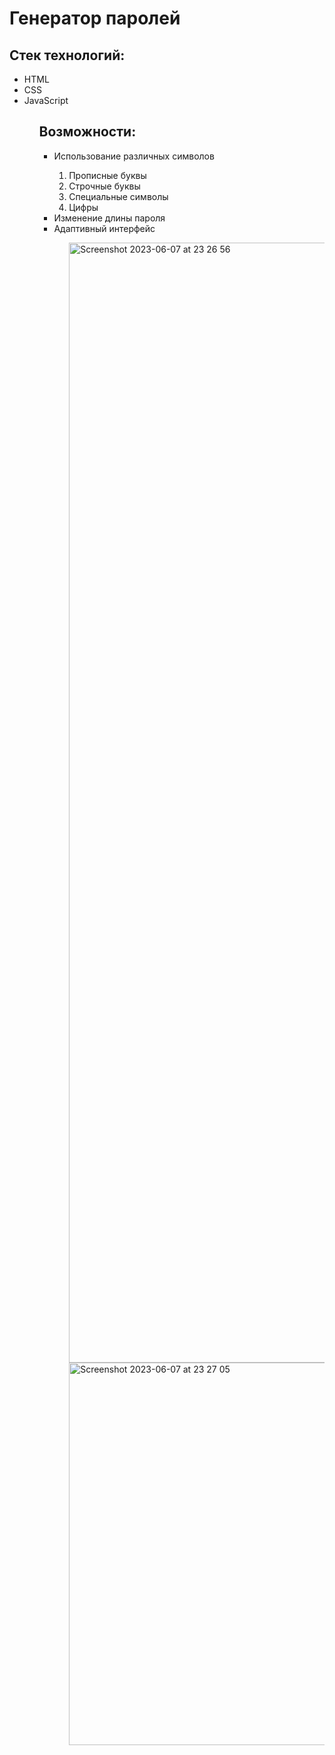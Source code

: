 <h1> Генератор паролей </h1>

<h2> Стек технологий: </h2>
<ul>
  <li>HTML</li>
  <li>CSS</li>
  <li>JavaScript</li>
<ul>


<h2> Возможности: </h2>
<ul>
  <li>Использование различных символов</li>
    <ol>
      <li>Прописные буквы</li>
      <li>Строчные буквы</li>
      <li>Специальные символы</li>
      <li>Цифры</li>
    </ol>
  <li>Изменение длины пароля</li>
  <li>Адаптивный интерфейс</li>
<ul>
  
<img width="1792" alt="Screenshot 2023-06-07 at 23 26 56" src="https://github.com/lopachukseva/password-generator/assets/75507062/891b5ac2-92a7-4992-b5e8-c448445eb958">
<img width="612" alt="Screenshot 2023-06-07 at 23 27 05" src="https://github.com/lopachukseva/password-generator/assets/75507062/ece3ccb6-d3ce-446d-85a3-9c1bc5f46b6f">
